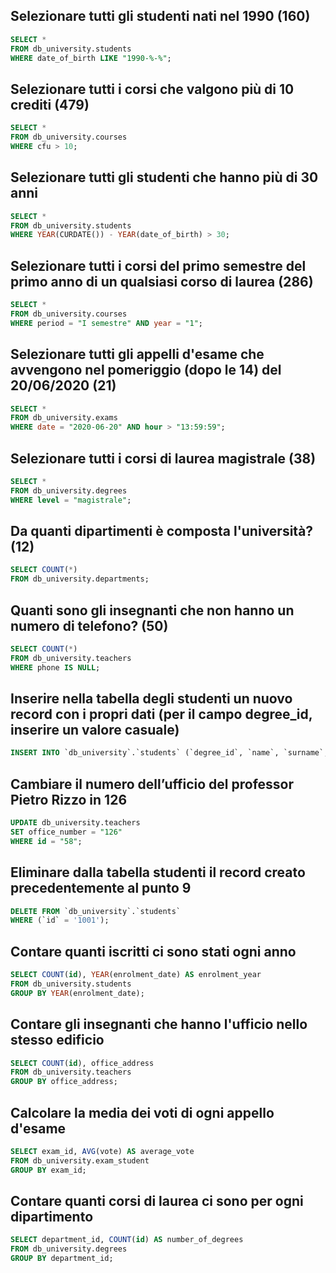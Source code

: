 ## Selezionare tutti gli studenti nati nel 1990 (160)

```sql
SELECT *
FROM db_university.students
WHERE date_of_birth LIKE "1990-%-%";
```

## Selezionare tutti i corsi che valgono più di 10 crediti (479)

```sql
SELECT *
FROM db_university.courses
WHERE cfu > 10;
```

## Selezionare tutti gli studenti che hanno più di 30 anni

```sql
SELECT *
FROM db_university.students
WHERE YEAR(CURDATE()) - YEAR(date_of_birth) > 30;
```

## Selezionare tutti i corsi del primo semestre del primo anno di un qualsiasi corso di laurea (286)

```sql
SELECT *
FROM db_university.courses
WHERE period = "I semestre" AND year = "1";
```

## Selezionare tutti gli appelli d'esame che avvengono nel pomeriggio (dopo le 14) del 20/06/2020 (21)

```sql
SELECT *
FROM db_university.exams
WHERE date = "2020-06-20" AND hour > "13:59:59";
```

## Selezionare tutti i corsi di laurea magistrale (38)

```sql
SELECT *
FROM db_university.degrees
WHERE level = "magistrale";
```

## Da quanti dipartimenti è composta l'università? (12)

```sql
SELECT COUNT(*)
FROM db_university.departments;
```

## Quanti sono gli insegnanti che non hanno un numero di telefono? (50)

```sql
SELECT COUNT(*)
FROM db_university.teachers
WHERE phone IS NULL;
```

## Inserire nella tabella degli studenti un nuovo record con i propri dati (per il campo degree_id, inserire un valore casuale)

```sql
INSERT INTO `db_university`.`students` (`degree_id`, `name`, `surname`, `date_of_birth`, `fiscal_code`, `enrolment_date`, `registration_number`, `email`) VALUES ('68', 'Marco', 'Prostamo', '1010-12-12', '12312QWQWE2334', '2022-22-22', '696969', 'clo23wn@gmail.com');

```

## Cambiare il numero dell’ufficio del professor Pietro Rizzo in 126

```sql
UPDATE db_university.teachers
SET office_number = "126"
WHERE id = "58";
```

## Eliminare dalla tabella studenti il record creato precedentemente al punto 9

```sql
DELETE FROM `db_university`.`students`
WHERE (`id` = '1001');
```

## Contare quanti iscritti ci sono stati ogni anno

```sql
SELECT COUNT(id), YEAR(enrolment_date) AS enrolment_year
FROM db_university.students
GROUP BY YEAR(enrolment_date);
```

## Contare gli insegnanti che hanno l'ufficio nello stesso edificio

```sql
SELECT COUNT(id), office_address
FROM db_university.teachers
GROUP BY office_address;
```

## Calcolare la media dei voti di ogni appello d'esame

```sql
SELECT exam_id, AVG(vote) AS average_vote
FROM db_university.exam_student
GROUP BY exam_id;
```

## Contare quanti corsi di laurea ci sono per ogni dipartimento

```sql
SELECT department_id, COUNT(id) AS number_of_degrees
FROM db_university.degrees
GROUP BY department_id;
```
